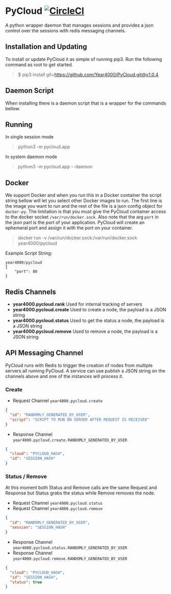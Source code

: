 # PyCloud [![CircleCI](https://circleci.com/gh/Year4000/PyCloud.svg?style=svg)](https://circleci.com/gh/Year4000/PyCloud)

A python wrapper daemon that manages sessions and provides a json control over the sessions with redis messaging channels.

## Installation and Updating

To install or update PyCloud it as simple of running pip3.
Run the following command as root to get started.

> $ pip3 install git+https://github.com/Year4000/PyCloud.git@v1.0.4

## Daemon Script

When installing there is a daemon script that is a wrapper for the commands bellow.

## Running

In single session mode
> python3 -m pycloud.app

In system daemon mode
> python3 -m pycloud.app --daemon

## Docker

We support Docker and when you run this in a Docker container the script string bellow will let you select other Docker images to run.
The first line is the image you want to run and the rest of the file is a json config object for `docker-py`.
The limitation is that you must give the PyCloud container access to the docker socket `/var/run/docker.sock`.
Also note that the arg `port` in the json part is the port of your application.
PyCloud will create an ephemeral port and assign it with the port on your container.

> docker run -v /var/run/docker.sock:/var/run/docker.sock year4000/pycloud

Example Script String:

```
year4000/pycloud
{
    "port": 80
}
```

## Redis Channels

- **year4000.pycloud.rank** Used for internal tracking of servers
- **year4000.pycloud.create** Used to create a node, the payload is a JSON string
- **year4000.pycloud.status** Used to get the status a node, the payload is a JSON string
- **year4000.pycloud.remove** Used to remove a node, the payload is a JSON string


## API Messaging Channel

PyCloud runs with Redis to trigger the creation of nodes from multiple servers all running PyCloud.
A service can use publish a JSON string on the channels above and one of the instances will process it.

### Create

- Request Channel `year4000.pycloud.create`
```json
{
  "id": "RANDOMLY_GENERATED_BY_USER",
  "script": "SCRIPT TO RUN ON SERVER AFTER REQUEST IS RECEIVED"
}
```

- Response Channel `year4000.pycloud.create.RANDOMLY_GENERATED_BY_USER`
```json
{
  "cloud": "PYCLOUD_HASH",
  "id": "SESSION_HASH"
}
```

### Status / Remove

At this moment both Status and Remove calls are the same Request and Response but Status grabs the status while Remove removes the node.

- Request Channel `year4000.pycloud.status`
- Request Channel `year4000.pycloud.remove`
```json
{
  "id": "RANDOMLY_GENERATED_BY_USER",
  "session": "SESSION_HASH"
}
```

- Response Channel `year4000.pycloud.status.RANDOMLY_GENERATED_BY_USER`
- Response Channel `year4000.pycloud.remove.RANDOMLY_GENERATED_BY_USER`
```json
{
  "cloud": "PYCLOUD_HASH",
  "id": "SESSION_HASH",
  "status": true
}
```
